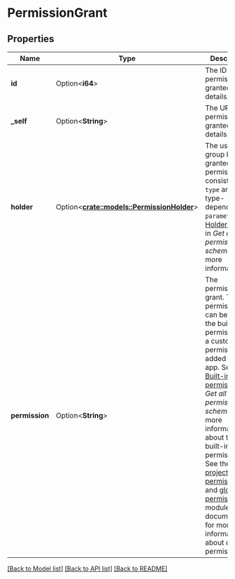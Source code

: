 # PermissionGrant

## Properties

Name | Type | Description | Notes
------------ | ------------- | ------------- | -------------
**id** | Option<**i64**> | The ID of the permission granted details. | [optional][readonly]
**_self** | Option<**String**> | The URL of the permission granted details. | [optional][readonly]
**holder** | Option<[**crate::models::PermissionHolder**](PermissionHolder.md)> | The user or group being granted the permission. It consists of a `type` and a type-dependent `parameter`. See [Holder object](../api-group-permission-schemes/#holder-object) in *Get all permission schemes* for more information. | [optional]
**permission** | Option<**String**> | The permission to grant. This permission can be one of the built-in permissions or a custom permission added by an app. See [Built-in permissions](../api-group-permission-schemes/#built-in-permissions) in *Get all permission schemes* for more information about the built-in permissions. See the [project permission](https://developer.atlassian.com/cloud/jira/platform/modules/project-permission/) and [global permission](https://developer.atlassian.com/cloud/jira/platform/modules/global-permission/) module documentation for more information about custom permissions. | [optional]

[[Back to Model list]](../README.md#documentation-for-models) [[Back to API list]](../README.md#documentation-for-api-endpoints) [[Back to README]](../README.md)


